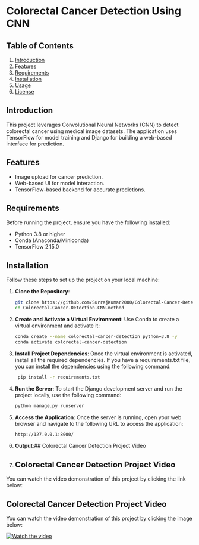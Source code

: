 # Colorectal Cancer Detection Using CNN

## Table of Contents
1. [Introduction](#introduction)
2. [Features](#features)
3. [Requirements](#requirements)
4. [Installation](#installation)
5. [Usage](#usage)
6. [License](#license)

## Introduction
This project leverages Convolutional Neural Networks (CNN) to detect colorectal cancer using medical image datasets. The application uses TensorFlow for model training and Django for building a web-based interface for prediction.

## Features
- Image upload for cancer prediction.
- Web-based UI for model interaction.
- TensorFlow-based backend for accurate predictions.

## Requirements
Before running the project, ensure you have the following installed:
- Python 3.8 or higher
- Conda (Anaconda/Miniconda)
- TensorFlow 2.15.0

## Installation

Follow these steps to set up the project on your local machine:

1. **Clone the Repository**:
   ```bash
   git clone https://github.com/SurrajKumar2000/Colorectal-Cancer-Detection-CNN-method.git
   cd Colorectal-Cancer-Detection-CNN-method
   
2. **Create and Activate a Virtual Environment**:
Use Conda to create a virtual environment and activate it:
   ```bash
   conda create --name colorectal-cancer-detection python=3.8 -y
   conda activate colorectal-cancer-detection

3. **Install Project Dependencies**:
Once the virtual environment is activated, install all the required dependencies. If you have a requirements.txt file, you can install the dependencies using the following command:
   ```bash
    pip install -r requirements.txt

5. **Run the Server**:
To start the Django development server and run the project locally, use the following command:
   ```bash
   python manage.py runserver

6. **Access the Application**:
Once the server is running, open your web browser and navigate to the following URL to access the application:
   ```bash
   http://127.0.0.1:8000/

7. **Output**:## Colorectal Cancer Detection Project Video
8. ## Colorectal Cancer Detection Project Video

You can watch the video demonstration of this project by clicking the link below:
## Colorectal Cancer Detection Project Video

You can watch the video demonstration of this project by clicking the image below:

[![Watch the video](https://via.placeholder.com/500x300.png?text=Watch+Video)](https://drive.google.com/file/d/1PKJarLq-zqrVOyFmWS4sWzAYnttvJOtu/preview)



